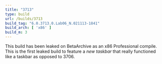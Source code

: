 ```yaml
---
title: "3713"
type: build
url: /builds/3713
build_tag: "6.0.3713.0.Lab06_N.021113-1841"
build_arch: [ 'x86' ]
build_m: 3
---
```


This build has been leaked on BetaArchive as an x86 Professional compile. This is the first leaked build to feature a _new taskbar_ that really functioned like a taskbar as opposed to 3706.